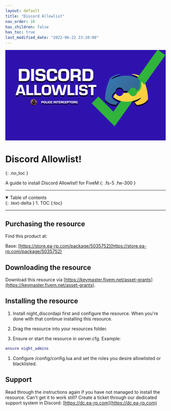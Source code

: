 ```yaml
---
layout: default
title: "Discord Allowlist"
nav_order: 10
has_children: false
has_toc: true
last_modified_date: "2022-06-22 23:20:00"
---
```


<img class="cover-img" src="/assets/img/discordAllowlist.png" alt="Discord Allowlist! Resource" draggable="false">

# Discord Allowlist!
{: .no_toc }

A guide to install Discord Allowlist! for FiveM
{: .fs-5 .fw-300 }

---

<details open markdown="block">
  <summary>
    Table of contents
  </summary>
  {: .text-delta }
1. TOC
{:toc}
</details>

---

## Purchasing the resource

Find this product at:

Base: [https://store.ea-rp.com/package/5035752](https://store.ea-rp.com/package/5035752)

## Downloading the resource

Download this resource via [https://keymaster.fivem.net/asset-grants](https://keymaster.fivem.net/asset-grants).

## Installing the resource

1. Install night_discordapi first and configure the resource. When you're done with that continue installing this resource.

1. Drag the resource into your resources folder.

1. Ensure or start the resource in server.cfg. 
Example:
```lua
ensure night_admins
```

1. Configure /config/config.lua and set the roles you desire allowlisted or blacklisted.

## Support

Read through the instructions again if you have not managed to install the resource. Can't get it to work still? 
Create a ticket through our dedicated support system in Discord: [https://dc.ea-rp.com](https://dc.ea-rp.com)
